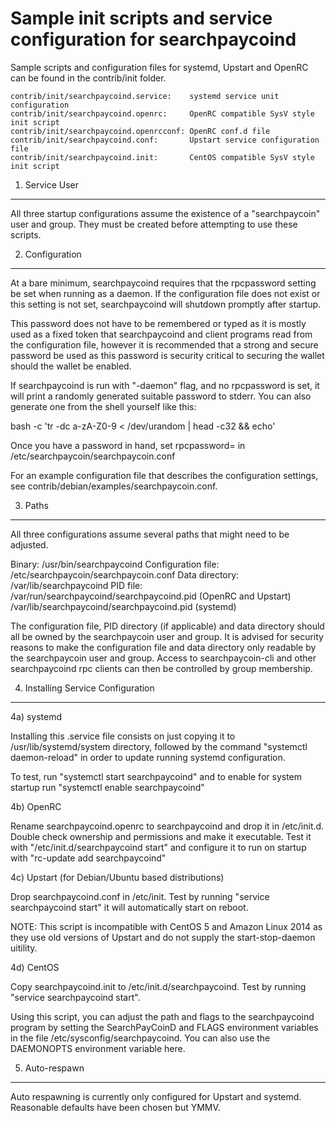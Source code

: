 Sample init scripts and service configuration for searchpaycoind
==========================================================

Sample scripts and configuration files for systemd, Upstart and OpenRC
can be found in the contrib/init folder.

    contrib/init/searchpaycoind.service:    systemd service unit configuration
    contrib/init/searchpaycoind.openrc:     OpenRC compatible SysV style init script
    contrib/init/searchpaycoind.openrcconf: OpenRC conf.d file
    contrib/init/searchpaycoind.conf:       Upstart service configuration file
    contrib/init/searchpaycoind.init:       CentOS compatible SysV style init script

1. Service User
---------------------------------

All three startup configurations assume the existence of a "searchpaycoin" user
and group.  They must be created before attempting to use these scripts.

2. Configuration
---------------------------------

At a bare minimum, searchpaycoind requires that the rpcpassword setting be set
when running as a daemon.  If the configuration file does not exist or this
setting is not set, searchpaycoind will shutdown promptly after startup.

This password does not have to be remembered or typed as it is mostly used
as a fixed token that searchpaycoind and client programs read from the configuration
file, however it is recommended that a strong and secure password be used
as this password is security critical to securing the wallet should the
wallet be enabled.

If searchpaycoind is run with "-daemon" flag, and no rpcpassword is set, it will
print a randomly generated suitable password to stderr.  You can also
generate one from the shell yourself like this:

bash -c 'tr -dc a-zA-Z0-9 < /dev/urandom | head -c32 && echo'

Once you have a password in hand, set rpcpassword= in /etc/searchpaycoin/searchpaycoin.conf

For an example configuration file that describes the configuration settings,
see contrib/debian/examples/searchpaycoin.conf.

3. Paths
---------------------------------

All three configurations assume several paths that might need to be adjusted.

Binary:              /usr/bin/searchpaycoind
Configuration file:  /etc/searchpaycoin/searchpaycoin.conf
Data directory:      /var/lib/searchpaycoind
PID file:            /var/run/searchpaycoind/searchpaycoind.pid (OpenRC and Upstart)
                     /var/lib/searchpaycoind/searchpaycoind.pid (systemd)

The configuration file, PID directory (if applicable) and data directory
should all be owned by the searchpaycoin user and group.  It is advised for security
reasons to make the configuration file and data directory only readable by the
searchpaycoin user and group.  Access to searchpaycoin-cli and other searchpaycoind rpc clients
can then be controlled by group membership.

4. Installing Service Configuration
-----------------------------------

4a) systemd

Installing this .service file consists on just copying it to
/usr/lib/systemd/system directory, followed by the command
"systemctl daemon-reload" in order to update running systemd configuration.

To test, run "systemctl start searchpaycoind" and to enable for system startup run
"systemctl enable searchpaycoind"

4b) OpenRC

Rename searchpaycoind.openrc to searchpaycoind and drop it in /etc/init.d.  Double
check ownership and permissions and make it executable.  Test it with
"/etc/init.d/searchpaycoind start" and configure it to run on startup with
"rc-update add searchpaycoind"

4c) Upstart (for Debian/Ubuntu based distributions)

Drop searchpaycoind.conf in /etc/init.  Test by running "service searchpaycoind start"
it will automatically start on reboot.

NOTE: This script is incompatible with CentOS 5 and Amazon Linux 2014 as they
use old versions of Upstart and do not supply the start-stop-daemon uitility.

4d) CentOS

Copy searchpaycoind.init to /etc/init.d/searchpaycoind. Test by running "service searchpaycoind start".

Using this script, you can adjust the path and flags to the searchpaycoind program by
setting the SearchPayCoinD and FLAGS environment variables in the file
/etc/sysconfig/searchpaycoind. You can also use the DAEMONOPTS environment variable here.

5. Auto-respawn
-----------------------------------

Auto respawning is currently only configured for Upstart and systemd.
Reasonable defaults have been chosen but YMMV.
